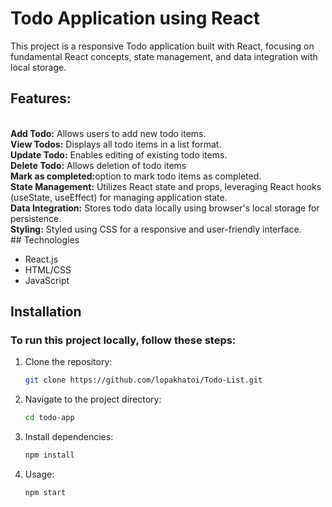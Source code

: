 # Todo Application using React

This project is a responsive Todo application built with React, focusing on fundamental React concepts, state management, and data integration with local storage.

<h2>Features:</h2>
<br>
<b>Add Todo:</b> Allows users to add new todo items.
<br>
<b>View Todos:</b> Displays all todo items in a list format.
<br>
<b>Update Todo:</b> Enables editing of existing todo items.
<br>
<b>Delete Todo:</b> Allows deletion of todo items
<br>
<b>Mark as completed:</b>option to mark todo items as completed.
<br>
<b>State Management:</b> Utilizes React state and props, leveraging React hooks (useState, useEffect) for managing application state.
<br>
<b>Data Integration:</b> Stores todo data locally using browser's local storage for persistence.
<br>
<b>Styling:</b> Styled using CSS for a responsive and user-friendly interface.
<br>
## Technologies

- React.js
- HTML/CSS
- JavaScript

## Installation

### To run this project locally, follow these steps:

1. Clone the repository:
    ```bash
    git clone https://github.com/lopakhatoi/Todo-List.git
    ```

2. Navigate to the project directory:
    ```bash
    cd todo-app
    ```

3. Install dependencies:
    ```bash
    npm install
    ```

4. Usage:
    ```bash
    npm start
    ```


